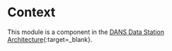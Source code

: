 Context
=======

This module is a component in the [DANS Data Station Architecture]{:target=_blank}.

[DANS Data Station Architecture]: https://dans-knaw.github.io/dans-datastation-architecture/datastation/#dd-data-vault